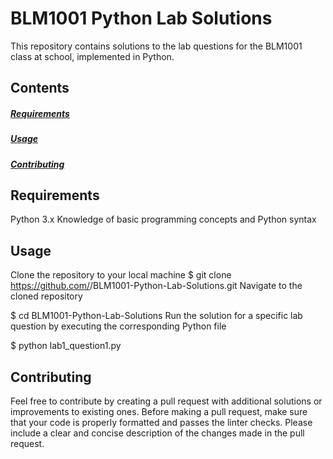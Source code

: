 # BLM1001 Python Lab Solutions
This repository contains solutions to the lab questions for the BLM1001 class at school, implemented in Python.

## Contents
##### [Requirements](##Requirements)

##### [Usage](##Usage)

##### [Contributing](##Contributing)


## Requirements
Python 3.x
Knowledge of basic programming concepts and Python syntax
## Usage
Clone the repository to your local machine
$ git clone https://github.com/<your-username>/BLM1001-Python-Lab-Solutions.git
Navigate to the cloned repository

$ cd BLM1001-Python-Lab-Solutions
Run the solution for a specific lab question by executing the corresponding Python file

$ python lab1_question1.py
## Contributing
Feel free to contribute by creating a pull request with additional solutions or improvements to existing ones.
Before making a pull request, make sure that your code is properly formatted and passes the linter checks.
Please include a clear and concise description of the changes made in the pull request.
